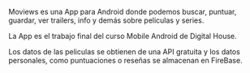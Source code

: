 Moviews es una App para Android donde podemos buscar, puntuar, guardar, ver trailers, info y demás sobre peliculas y series.

La App es el trabajo final del curso Mobile Android de Digital House.

Los datos de las peliculas se obtienen de una API gratuita y los datos personales, como puntuaciones o reseñas se almacenan en FireBase.
